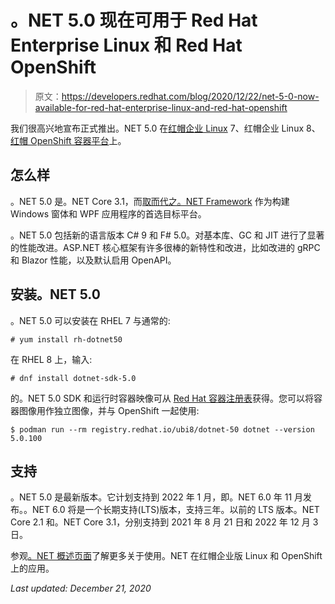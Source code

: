 # 。NET 5.0 现在可用于 Red Hat Enterprise Linux 和 Red Hat OpenShift

> 原文：<https://developers.redhat.com/blog/2020/12/22/net-5-0-now-available-for-red-hat-enterprise-linux-and-red-hat-openshift>

我们很高兴地宣布正式推出。NET 5.0 在[红帽企业 Linux](https://developers.redhat.com/products/rhel/overview) 7、红帽企业 Linux 8、[红帽 OpenShift 容器平台](https://developers.redhat.com/products/openshift/overview)上。

## 怎么样

。NET 5.0 是。NET Core 3.1，而[取而代之。NET Framework](https://devblogs.microsoft.com/dotnet/net-core-is-the-future-of-net/) 作为构建 Windows 窗体和 WPF 应用程序的首选目标平台。

。NET 5.0 包括新的语言版本 C# 9 和 F# 5.0。对基本库、GC 和 JIT 进行了显著的性能改进。ASP.NET 核心框架有许多很棒的新特性和改进，比如改进的 gRPC 和 Blazor 性能，以及默认启用 OpenAPI。

## 安装。NET 5.0

。NET 5.0 可以安装在 RHEL 7 与通常的:

```
# yum install rh-dotnet50

```

在 RHEL 8 上，输入:

```
# dnf install dotnet-sdk-5.0

```

的。NET 5.0 SDK 和运行时容器映像可从 [Red Hat 容器注册表](https://catalog.redhat.com/software/containers/search?q=dotnet-50)获得。您可以将容器图像用作独立图像，并与 OpenShift 一起使用:

```
$ podman run --rm registry.redhat.io/ubi8/dotnet-50 dotnet --version
5.0.100

```

## 支持

。NET 5.0 是最新版本。它计划支持到 2022 年 1 月，即。NET 6.0 年 11 月发布。。NET 6.0 将是一个长期支持(LTS)版本，支持三年。以前的 LTS 版本。NET Core 2.1 和。NET Core 3.1，分别支持到 2021 年 8 月 21 日和 2022 年 12 月 3 日。

参观[。NET 概述页面](http://redhatloves.net)了解更多关于使用。NET 在红帽企业版 Linux 和 OpenShift 上的应用。

*Last updated: December 21, 2020*